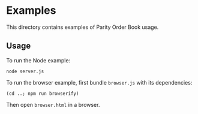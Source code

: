# Examples

This directory contains examples of Parity Order Book usage.

## Usage

To run the Node example:

```
node server.js
```

To run the browser example, first bundle `browser.js` with its dependencies:

```
(cd ..; npm run browserify)
```

Then open `browser.html` in a browser.
